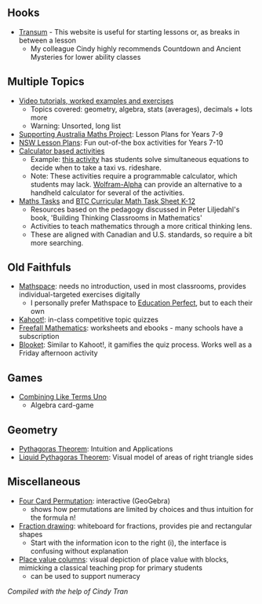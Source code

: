 ## Hooks
* [Transum](https://www.transum.org/Software/SW/Starter_of_the_day/index_page.asp) - This website is useful for starting lessons or, as breaks in between a lesson
	* My colleague Cindy highly recommends Countdown and Ancient Mysteries for lower ability classes

## Multiple Topics
* [Video tutorials, worked examples and exercises](https://corbettmaths.com/contents/)
	* Topics covered: geometry, algebra, stats (averages), decimals + lots more
	* Warning: Unsorted, long list
* [Supporting Australia Maths Project](https://www.amsi.org.au/ESA_middle_years/Year7/Year7_md/Year7main.html): Lesson Plans for Years 7-9
* [NSW Lesson Plans](https://education.nsw.gov.au/teaching-and-learning/curriculum/mathematics/mathematics-curriculum-resources-k-12/mathematics-7-10-resources): Fun out-of-the box activities for Years 7-10
* [Calculator based activities](https://education.ti.com/en-au/seniornspiredcurriculum/aus-nz/nsw)
	* Example: [this activity](https://education.ti.com/en-au/seniornspiredcurriculum/aus-nz/detail?id=0E575E989E17478696FCD9966760231E&t=4F3490A6B252453E9D603D8739C4309F#!) has students solve simultaneous equations to decide when to take a taxi vs. rideshare.
	* Note: These activities require a programmable calculator, which students may lack. [Wolfram-Alpha](https://www.wolframalpha.com/) can provide an alternative to a handheld calculator for several of the activities.
* [Maths Tasks](https://tasks.kylewebb.ca/)  and [BTC Curricular Math Task Sheet K-12](https://docs.google.com/spreadsheets/d/1-tJ2DzGJ0JXpmcRJoJxsVBA3d0_2ygxfjH3c1s2GqLM/edit#gid=427306543)
	* Resources based on the pedagogy discussed in Peter Liljedahl's book, 'Building Thinking Classrooms in Mathematics'
	* Activities to teach mathematics through a more critical thinking lens.
	* These are aligned with Canadian and U.S. standards, so require a bit more searching.

## Old Faithfuls
* [Mathspace](https://help.mathspace.co/en/collections/93682-using-mathspace-as-a-teacher): needs no introduction, used in most classrooms, provides individual-targeted exercises digitally
	* I personally prefer Mathspace to [Education Perfect](https://www.educationperfect.com/), but to each their own
* [Kahoot!](https://kahoot.com/files/2021/06/StarterGuide_0621.pdf): in-class competitive topic quizzes
* [Freefall Mathematics](https://freefallmathematics.com/products.htm): worksheets and ebooks - many schools have a subscription
* [Blooket](https://www.blooket.com/): Similar to Kahoot!, it gamifies the quiz process. Works well as a Friday afternoon activity

## Games
* [Combining Like Terms Uno](https://www.frontporchmath.com/wp-content/uploads/2017/10/like-terms-uno.pdf)
	* Algebra card-game

## Geometry
* [Pythagoras Theorem](https://betterexplained.com/articles/surprising-uses-of-the-pythagorean-theorem/): Intuition and Applications
* [Liquid Pythagoras Theorem](https://www.reddit.com/r/oddlysatisfying/comments/okry97/how_to_visually_prove_pythagoras_theorem_a%C2%B2_b%C2%B2_c%C2%B2/): Visual model of areas of right triangle sides

## Miscellaneous
* [Four Card Permutation](https://www.geogebra.org/m/gmqatpq7): interactive (GeoGebra)
	* shows how permutations are limited by choices and thus intuition for the formula n!
* [Fraction drawing](https://apps.mathlearningcenter.org/fractions/): whiteboard for fractions, provides pie and rectangular shapes
	* Start with the information icon to the right (i), the interface is confusing without explanation
* [Place value columns](https://www.didax.com/apps/base-ten-blocks/): visual depiction of place value with blocks, mimicking a classical teaching prop for primary students
	* can be used to support numeracy


*Compiled with the help of Cindy Tran*